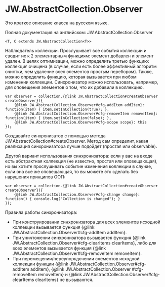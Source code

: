 ﻿# JW.AbstractCollection.Observer

Это краткое описание класса на русском языке.

Полная документация на английском: JW.AbstractCollection.Observer

`<T, C extends JW.AbstractCollection<T>>`

Наблюдатель коллекции. Прослушивает все события коллекции и сводит их к 2 элементарным функциям:
элемент добавлен и элемент удален. В целях оптимизации, можно определить третью функцию: коллекция очищена
(в случае, если есть более эффективный алгоритм очистки, чем удаление всех элементов простым перебором).
Также, можно определить функцию, которая вызывается при любом изменении коллекции.
Синхронизатор можно использовать, например, для оповещения элементов о том, что их добавили в коллекцию.

    var observer = collection.{@link JW.AbstractCollection#createObserver createObserver}({
        {@link JW.AbstractCollection.Observer#cfg-addItem addItem}: function(item) { item.setInCollection(true); },
        {@link JW.AbstractCollection.Observer#cfg-removeItem removeItem}: function(item) { item.setInCollection(false); },
        {@link JW.AbstractCollection.Observer#cfg-scope scope}: this
    });

Создавайте синхронизатор с помощью метода JW.AbstractCollection#createObserver.
Метод сам определит, какая реализация синхронизатора лучше подойдет (простая или observable).

Другой вариант использования синхронизатора: если у вас на входе есть абстрактная коллекция (не известно,
простая или оповещающая), но вы хотите прослушивать событие изменения коллекции в случае, если она все же
оповещающая, то вы можете это сделать без нарушения принципов ООП:

    var observer = collection.{@link JW.AbstractCollection#createObserver createObserver}({
        {@link JW.AbstractCollection.Observer#cfg-change change}: function() { console.log("Collection is changed"); }
    });

Правила работы синхронизатора:

- При конструировании синхронизатора для всех элементов исходной коллекции вызывается функция
{@link JW.AbstractCollection.Observer#cfg-addItem addItem}.
- При уничтожении синхронизатора вызывается функция {@link JW.AbstractCollection.Observer#cfg-clearItems clearItems}, либо для всех элементов
вызывается функция {@link JW.AbstractCollection.Observer#cfg-removeItem removeItem}.
- При перемещении/переупорядочении элементов исходной коллекции функции {@link JW.AbstractCollection.Observer#cfg-addItem addItem},
{@link JW.AbstractCollection.Observer #cfg-removeItem removeItem} и {@link JW.AbstractCollection.Observer#cfg-clearItems clearItems} не вызываются.
